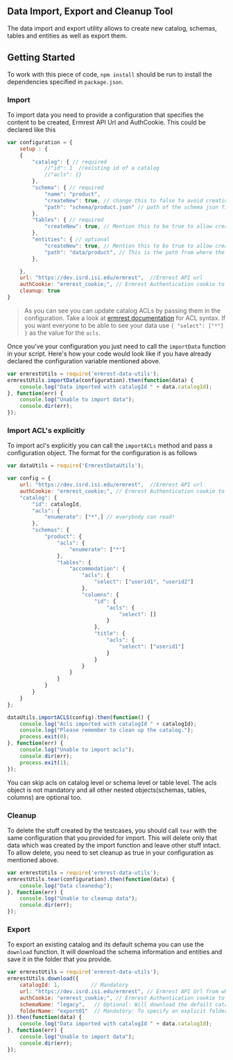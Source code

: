 ## Data Import, Export and Cleanup Tool

The data import and export utility allows to create new catalog, schemas, tables and entities as well as export them.

## Getting Started

To work with this piece of code, `npm install` should be run to install the dependencies specified in `package.json`.

### Import

To import data you need to provide a configuration that specifies the content to be created, Ermrest API Url and AuthCookie. This could be declared like this

```javascript
var configuration = {
	setup : {
	{
	    "catalog": { // required
	        //"id": 1  //existing id of a catalog
	        //"acls": {} 
	    },
	    "schema": { // required
	        "name": "product",
	        "createNew": true, // change this to false to avoid creating new schema
	        "path": "schema/product.json" // path of the schema json file in the current working directory folder
	    },
	    "tables": { // required
	        "createNew": true, // Mention this to be true to allow creating new tables
	    },
	    "entities": { // optional
	        "createNew": true, // Mention this to be true to allow creating new entities
	        "path": "data/product", // This is the path from where the json for the entities will be picked for import
	    },

	},
	url: "https://dev.isrd.isi.edu/ermrest",  //Ermrest API url
	authCookie: "ermrest_cookie;", // Ermrest Authentication cookie to create data
	cleanup: true
}
```

> As you can see you can update catalog ACLs by passing them in the configuration. Take a look at [ermrest documentation](https://github.com/informatics-isi-edu/ermrest/blob/master/user-doc/acls.md#available-static-acl-names) for ACL syntax. If you want everyone to be able to see your data use `{ "select": ["*"] }` as the value for the `acls`.

Once you've your configuration you just need to call the `importData` function in your script. Here's how your code would look like if you have already declared the configuration variable mentioned above.

```javascript
var ermrestUtils = require('ermrest-data-utils');
ermrestUtils.importData(configuration).then(function(data) {
	console.log("Data imported with catalogId " + data.catalogId);
}, function(err) {
	console.log("Unable to import data");
	console.dir(err);
});
```

### Import ACL's explicitly

To import acl's explicitly you can call the `importACLs` method and pass a configuration object. The format for the configuration is as follows

```js
var dataUtils = require('ErmrestDataUtils');

var config = {
	url: "https://dev.isrd.isi.edu/ermrest",  //Ermrest API url
	authCookie: "ermrest_cookie;", // Ermrest Authentication cookie to create data
	"catalog": {
        "id": catalogId,
        "acls": {
            "enumerate": ["*",] // everybody can read!
        },
        "schemas": {
            "product": {
                "acls": {
                    "enumerate": ["*"]
                },
                "tables": {
                    "accommodation": {
                        "acls": {
                            "select": ["userid1", "userid2"]
                        },
                        "columns": {
                            "id": {
                                "acls": {
                                    "select": []
                                }
                            },
                            "title": {
                                "acls": {
                                    "select": ["userid1"]
                                }
                            }
                        }
                    }
                }
            }
        }
    }
};

dataUtils.importACLS(config).then(function() {
    console.log("Acls imported with catalogId " + catalogId);
    console.log("Please remember to clean up the catalog.");
    process.exit(0);
}, function(err) {
    console.log("Unable to import acls");
    console.dir(err);
    process.exit(1);
});
```

You can skip acls on catalog level or schema level or table level. The acls object is not mandatory and all other nested objects(schemas, tables, columns) are optional too.


### Cleanup

To delete the stuff created by the testcases, you should call `tear` with the same configuration that you provided for import. This will delete only that data which was created by the import function and leave other stuff intact. To allow delete, you need to set cleanup as true in your configuration as mentioned above.

```javascript
var ermrestUtils = require('ermrest-data-utils');
ermrestUtils.tear(configuration).then(function(data) {
	console.log("Data cleanedup");
}, function(err) {
	console.log("Unable to cleanup data");
	console.dir(err);
});

```

### Export

To export an existing catalog and its default schema you can use the `download` function. It will download the schema information and entities and save it in the folder that you provide.

```javascript
var ermrestUtils = require('ermrest-data-utils');
ermrestUtils.download({
	catalogId: 1,          // Mandatory
	url: "https://dev.isrd.isi.edu/ermrest", // Ermrest API Url from where you want to download data
	authCookie: "ermrest_cookie;", // Ermrest Authentication cookie to download data
	schemaName: "legacy",   // Optional: Will download the defailt catalog if not provided
	folderName: "export01"  // Mandatory: To specify an explicit folder name where  the schema and data will be imported
}).then(function(data) {
	console.log("Data imported with catalogId " + data.catalogId);
}, function(err) {
	console.log("Unable to import data");
	console.dir(err);
});
```
